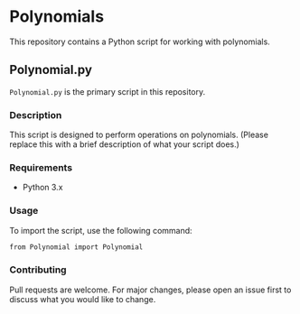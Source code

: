 # Polynomials

This repository contains a Python script for working with polynomials.

## Polynomial.py

`Polynomial.py` is the primary script in this repository.

### Description

This script is designed to perform operations on polynomials. (Please replace this with a brief description of what your script does.)

### Requirements

- Python 3.x

### Usage

To import the script, use the following command:

```bash
from Polynomial import Polynomial
```

### Contributing
Pull requests are welcome. For major changes, please open an issue first to discuss what you would like to change.
